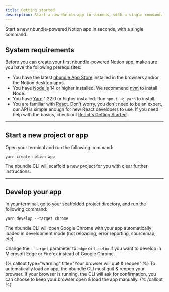 ```yaml
---
title: Getting started
description: Start a new Notion app in seconds, with a single command.
---
```


Start a new nbundle-powered Notion app in seconds, with a single command.

## System requirements

Before you can create your first nbundle-powered Notion app, make sure you have the following prerequisites:

- You have the latest [nbundle App Store](https://nbundle.com) installed in the browsers and/or the Notion desktop apps.
- You have [Node.js](https://nodejs.org) 14 or higher installed. We recommend [nvm](https://github.com/nvm-sh/nvm) to install Node.
- You have [Yarn](https://classic.yarnpkg.com) 1.22.0 or higher installed. Run `npm i -g yarn` to install.
- You are familiar with [React](https://reactjs.org). Don't worry, you don't need to be an expert, our API is simple enough for new React developers to use. If you need help with the basics, check out [React's Getting Started](https://reactjs.org/docs/getting-started.html).

---

## Start a new project or app

Open your terminal and run the following command:

```shell
yarn create notion-app
```

The nbundle CLI will scaffold a new project for you with clear further instructions.

---

## Develop your app

In your terminal, go to your scaffolded project directory, and run the following command:

```shell
yarn develop --target chrome
```

The nbundle CLI will open Google Chrome with your app automatically loaded in development mode (hot reloading, error reporting, sourcemap, etc).

Change the `--target` parameter to `edge` or `firefox` if you want to develop in Microsoft Edge or Firefox instead of Google Chrome.

{% callout type="warning" title="Your browser will quit & reopen" %}
To automatically load an app, the nbundle CLI must quit & reopen your browser. If your browser is running, the CLI will ask for confirmation, you can choose to keep your browser open & load the app manually.
{% /callout %}
